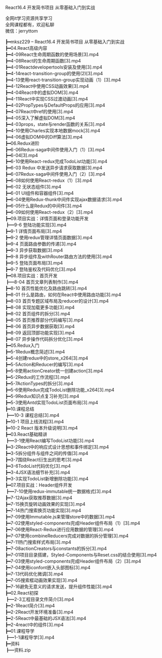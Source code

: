 React16.4 开发简书项目 从零基础入门到实战

全网it学习资源共享学习<br>全网课程都有，欢迎私聊<br>微信：jerryttom<br>

┣━mksz229 – React16.4 开发简书项目 从零基础入门到实战<br> ┣━04.React高级内容<br> ┣━4-09React生命周期函数的使用场景[3].mp4<br> ┣━4-08React的生命周期函数[3].mp4<br> ┣━4-01Reactdevelopertools安装及使用[3].mp4<br> ┣━4-14react-transition-group的使用(2)[3].mp4<br> ┣━4-13使用react-transition-group实现动画（1）[3].mp4<br> ┣━4-12React中使用CSS动画效果[3].mp4<br> ┣━4-04React中的虚拟DOM[3].mp4<br> ┣━4-11React中实现CSS过渡动画[3].mp4<br> ┣━4-02PropTypes与DefaultProps的应用[3].mp4<br> ┣━4-07React中ref的使用[3].mp4<br> ┣━4-05深入了解虚拟DOM[3].mp4<br> ┣━4-03props，state与render函数的关系[3].mp4<br> ┣━4-10使用Charles实现本地数据mock[3].mp4<br> ┣━4-06虚拟DOM中的Diff算法[3].mp4<br> ┣━06.Redux进阶<br> ┣━6-06Redux-saga中间件使用入门（1）[3].mp4<br> ┣━6-04[3].mp4<br> ┣━6-10使用React-redux完成TodoList功能[3].mp4<br> ┣━6-03 Redux 中发送异步请求获取数据[3].mp4<br> ┣━6-07Redux-saga中间件使用入门（2）[3].mp4<br> ┣━6-08如何使用React-redux（1）[3].mp4<br> ┣━6-02 无状态组件[3].mp4<br> ┣━6-01 UI组件和容器组件[3].mp4<br> ┣━6-04使用Redux-thunk中间件实现ajax数据请求[3].mp4<br> ┣━6-05什么是Redux的中间件[3].mp4<br> ┣━6-09如何使用React-redux（2）[3].mp4<br> ┣━09.项目实战：详情页面和登录功能开发<br> ┣━9-6 登陆功能实现[3].mp4<br> ┣━9-1 详情页面布局[3].mp4<br> ┣━9-2 使用redux管理详情页面数据[3].mp4<br> ┣━9-4 页面路由参数的传递[3].mp4<br> ┣━9-3 异步获取数据[3].mp4<br> ┣━9-8 异步组件及withRouter路由方法的使用[3].mp4<br> ┣━9-5 登陆页面布局[3].mp4<br> ┣━9-7 登陆鉴权及代码优化[3].mp4<br> ┣━08.项目实战：首页开发<br> ┣━8-04 首页文章列表制作[3].mp4<br> ┣━8-10 首页性能优化及路由跳转[3].mp4<br> ┣━8-01 什么是路由，如何在React中使用路由功能[3].mp4<br> ┣━8-03 首页专题区域布局及reducer的设计[3].mp4<br> ┣━8-08 实现加载更多功能[3].mp4<br> ┣━8-02 首页组件的拆分[3].mp4<br> ┣━8-05 首页推荐部分代码编写[3].mp4<br> ┣━8-06 首页异步数据获取[3].mp4<br> ┣━8-09 返回顶部功能实现[3].mp4<br> ┣━8-07 异步操作代码拆分优化[3].mp4<br> ┣━05.Redux入门<br> ┣━5-1Redux概念简述[3].mp4<br> ┣━5-4创建redux中的store_x264[3].mp4<br> ┣━5-5Action和Reducer的编写[3].mp4<br> ┣━5-8使用actionCreator统一创建action[3].mp4<br> ┣━5-2Redux的工作流程[3].mp4<br> ┣━5-7ActionTypes的拆分[3].mp4<br> ┣━5-6使用Redux完成TodoList删除功能_x264[3].mp4<br> ┣━5-9Redux知识点复习补充[3].mp4<br> ┣━5-3使用Antd实现TodoList页面布局[3].mp4<br> ┣━10.课程总结<br> ┣━10-3 课程总结[3].mp4<br> ┣━10-1 项目上线流程[3].mp4<br> ┣━10-2 React 版本升级说明[3].mp4<br> ┣━03.React基础精讲<br> ┣━3-1使用React编写TodoList功能[3].mp4<br> ┣━3-2React中的响应式设计思想和事件绑定[3].mp4<br> ┣━3-5拆分组件与组件之间的传值[3].mp4<br> ┣━3-7围绕React衍生出的思考[3].mp4<br> ┣━3-6TodoList代码优化[3].mp4<br> ┣━3-4JSX语法细节补充[3].mp4<br> ┣━3-3实现TodoList新增删除功能[3].mp4<br> ┣━07.项目实战：Header组件开发<br> ┣━7-10使用redux-immutable统一数据格式[3].mp4<br> ┣━7-12Ajax获取推荐数据[3].mp4<br> ┣━7-15换页旋转动画效果的实现[3].mp4<br> ┣━7-14热门搜索换页功能实现[3].mp4<br> ┣━7-09使用Immutable.js来管理store中的数据[3].mp4<br> ┣━7-02使用styled-components完成Header组件布局（1）[3].mp4<br> ┣━7-06使用React-Redux进行应用数据的管理[3].mp4<br> ┣━7-07使用combineReducers完成对数据的拆分管理[3].mp4<br> ┣━7-11热门搜索样式布局[3].mp4<br> ┣━7-08actionCreators与constants的拆分[3].mp4<br> ┣━7-01项目目录搭建，Styled-Components与Reset.css的结合使用[3].mp4<br> ┣━7-03使用styled-components完成Header组件布局（2）[3].mp4<br> ┣━7-04使用iconfont嵌入头部图标[3].mp4<br> ┣━7-13代码优化微调[3].mp4<br> ┣━7-05搜索框动画效果实现[3].mp4<br> ┣━7-16避免无意义的请求发送，提升组件性能[3].mp4<br> ┣━02.React初探<br> ┣━2-3工程目录文件简介[3].mp4<br> ┣━2-1React简介[3].mp4<br> ┣━2-2React开发环境准备[3].mp4<br> ┣━2-5React中最基础的JSX语法[3].mp4<br> ┣━2-4react中的组件[3].mp4<br> ┣━01.课程导学<br> ┣━1-1课程导学[3].mp4<br> ┣━资料<br> ┣━资料.zip